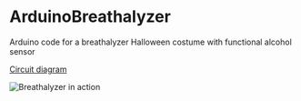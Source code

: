 # ArduinoBreathalyzer
Arduino code for a breathalyzer Halloween costume with functional alcohol sensor

[Circuit diagram](http://www.schematics.com/project/arduino-breathalyzer-display-34613/)

![Breathalyzer in action](http://imgur.com/8NHlwya)
